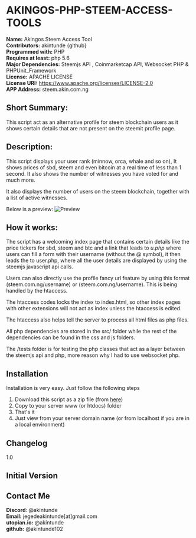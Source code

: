 # AKINGOS-PHP-STEEM-ACCESS-TOOLS

**Name:** Akingos Steem Access Tool<br/>
**Contributors:** akintunde {github}<br/>
**Programmed with:** PHP<br/>
**Requires at least:** php 5.6 <br/>
**Major Dependencies:** Steemjs API , Coinmarketcap API, Websocket PHP  & PHPUnit_Framework<br/>
**License:** APACHE LICENSE <br/>
**License URI:** https://www.apache.org/licenses/LICENSE-2.0 <br/>
**APP Address:** steem.akin.com.ng <br/>

## Short Summary:
This script act as an alternative profile for steem blockchain users as it shows certain details that are not present on the steemit profile page.

## Description:
This script displays your user rank (minnow, orca, whale and so on), It shows prices of sbd, steem and even bitcoin at a real time of less than 1 second. It also shows the number of witnesses you have voted for and much more. <br/>

It also displays the number of users on the steem blockchain, together with a list of active witnesses.

Below is a preview:
![Preview](http://steem.akin.com.ng/s.PNG)


## How it works:
The script has a welcoming index page that contains certain details like the price tickers for sbd, steem and btc and a link that leads to *u.php* where users can fill a form with their username (without the @ symbol), it then leads the to user.php, where all the user details are displayed by using the steemjs javascript api calls.

Users can also directly use the profile fancy url feature by using this format (steem.com.ng/username) or (steem.com.ng/username). This is being handled by the htaccess.

The htaccess codes locks the index to index.html, so other index pages with other extensions will not act as index unless the htaccess is edited.

The htaccess also helps tell the server to process all html files as php files.

All php dependencies are stored in the src/ folder while the rest of the dependencies can be found in the css and js folders.

The /tests folder is for testing the php classes that act as a layer between the steemjs api and php, more reason why I had to use websocket php.




## Installation 
Installation is very easy. Just follow the following steps

1. Download this script as a zip file (from [here](https://github.com/Akintunde102/AKINGOS-PHP-STEEM-ACCESS-TOOLS-/archive/master.zip))
2. Copy to your server  www (or htdocs) folder
3. That's it 
4. Just view from your server domain name (or from localhost if you are in a local environment)


## Changelog
 1.0

## Initial Version

## Contact Me
**Discord**: @akintunde <br/>
**Email:** jegedeakintunde[at]gmail.com<br/>
**utopian.io:** @akintunde <br/>
**github:** @akintunde102<br/>


 

